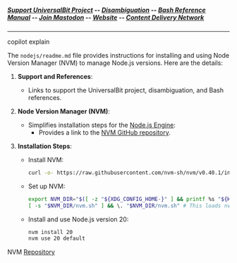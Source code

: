##### [Support UniversalBit Project](https://github.com/universalbit-dev/universalbit-dev/tree/main/support) -- [Disambiguation](https://en.wikipedia.org/wiki/Wikipedia:Disambiguation) -- [Bash Reference Manual](https://www.gnu.org/software/bash/manual/html_node/index.html) -- [Join Mastodon](https://mastodon.social/invite/wTHp2hSD) -- [Website](https://www.universalbit.it/) -- [Content Delivery Network](https://www.universalbitcdn.it/)
---
copilot explain

The `nodejs/readme.md` file provides instructions for installing and using Node Version Manager (NVM) to manage Node.js versions. Here are the details:

1. **Support and References**:
   - Links to support the UniversalBit project, disambiguation, and Bash references.

2. **Node Version Manager (NVM)**:
   - Simplifies installation steps for the [Node.js Engine](https://nodejs.org/en):
     - Provides a link to the [NVM GitHub repository](https://github.com/nvm-sh/nvm).

3. **Installation Steps**:
   - Install NVM:
     ```bash
     curl -o- https://raw.githubusercontent.com/nvm-sh/nvm/v0.40.1/install.sh | bash
     ```
   - Set up NVM:
     ```bash
     export NVM_DIR="$([ -z "${XDG_CONFIG_HOME-}" ] && printf %s "${HOME}/.nvm" || printf %s "${XDG_CONFIG_HOME}/nvm")"
     [ -s "$NVM_DIR/nvm.sh" ] && \. "$NVM_DIR/nvm.sh" # This loads nvm
     ```
   - Install and use Node.js version 20:
     ```bash
     nvm install 20
     nvm use 20 default
     ```
NVM [Repository](https://github.com/nvm-sh/nvm)
